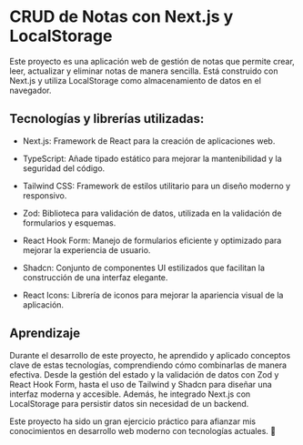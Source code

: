 # CRUD de Notas con Next.js y LocalStorage
Este proyecto es una aplicación web de gestión de notas que permite crear, leer, actualizar y eliminar notas de manera sencilla. Está construido con Next.js y utiliza LocalStorage como almacenamiento de datos en el navegador.

## Tecnologías y librerías utilizadas:
- Next.js: Framework de React para la creación de aplicaciones web.

- TypeScript: Añade tipado estático para mejorar la mantenibilidad y la seguridad del código.

- Tailwind CSS: Framework de estilos utilitario para un diseño moderno y responsivo.

- Zod: Biblioteca para validación de datos, utilizada en la validación de formularios y esquemas.

- React Hook Form: Manejo de formularios eficiente y optimizado para mejorar la experiencia de usuario.

- Shadcn: Conjunto de componentes UI estilizados que facilitan la construcción de una interfaz elegante.

- React Icons: Librería de iconos para mejorar la apariencia visual de la aplicación.

## Aprendizaje
Durante el desarrollo de este proyecto, he aprendido y aplicado conceptos clave de estas tecnologías, comprendiendo cómo combinarlas de manera efectiva. Desde la gestión del estado y la validación de datos con Zod y React Hook Form, hasta el uso de Tailwind y Shadcn para diseñar una interfaz moderna y accesible. Además, he integrado Next.js con LocalStorage para persistir datos sin necesidad de un backend.

Este proyecto ha sido un gran ejercicio práctico para afianzar mis conocimientos en desarrollo web moderno con tecnologías actuales. 🚀